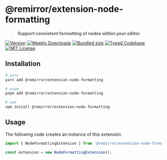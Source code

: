 # @remirror/extension-node-formatting

> **Support consistent formatting of nodes within your editor.**

[![Version][version]][npm] [![Weekly Downloads][downloads-badge]][npm] [![Bundled size][size-badge]][size] [![Typed Codebase][typescript]](#) [![MIT License][license]](#)

[version]: https://flat.badgen.net/npm/v/@remirror/extension-node-formatting/next
[npm]: https://npmjs.com/package/@remirror/extension-node-formatting/v/next
[license]: https://flat.badgen.net/badge/license/MIT/purple
[size]: https://bundlephobia.com/result?p=@remirror/extension-node-formatting
[size-badge]: https://flat.badgen.net/bundlephobia/minzip/@remirror/extension-node-formatting
[typescript]: https://flat.badgen.net/badge/icon/TypeScript?icon=typescript&label
[downloads-badge]: https://badgen.net/npm/dw/@remirror/extension-node-formatting/red?icon=npm

## Installation

```bash
# yarn
yarn add @remirror/extension-node-formatting

# pnpm
pnpm add @remirror/extension-node-formatting

# npm
npm install @remirror/extension-node-formatting
```

## Usage

The following code creates an instance of this extension.

```ts
import { NodeFormattingExtension } from '@remirror/extension-node-formatting';

const extension = new NodeFormattingExtension();
```
